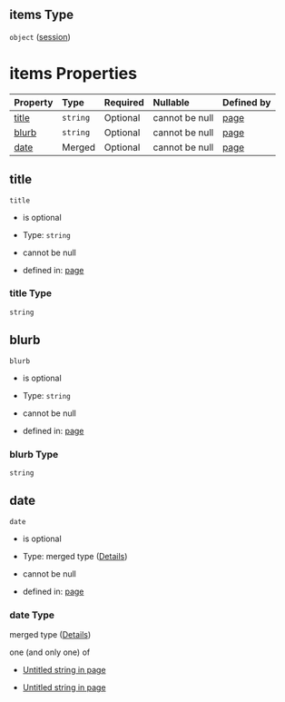 ## items Type

`object` ([session](page-properties-sessions-session.md))

# items Properties

| Property        | Type     | Required | Nullable       | Defined by                                                                                                                          |
| :-------------- | :------- | :------- | :------------- | :---------------------------------------------------------------------------------------------------------------------------------- |
| [title](#title) | `string` | Optional | cannot be null | [page](page-properties-sessions-session-properties-title.md "dogwood/page.schema.json#/properties/sessions/items/properties/title") |
| [blurb](#blurb) | `string` | Optional | cannot be null | [page](page-properties-sessions-session-properties-blurb.md "dogwood/page.schema.json#/properties/sessions/items/properties/blurb") |
| [date](#date)   | Merged   | Optional | cannot be null | [page](page-properties-sessions-session-properties-date.md "dogwood/page.schema.json#/properties/sessions/items/properties/date")   |

## title



`title`

* is optional

* Type: `string`

* cannot be null

* defined in: [page](page-properties-sessions-session-properties-title.md "dogwood/page.schema.json#/properties/sessions/items/properties/title")

### title Type

`string`

## blurb



`blurb`

* is optional

* Type: `string`

* cannot be null

* defined in: [page](page-properties-sessions-session-properties-blurb.md "dogwood/page.schema.json#/properties/sessions/items/properties/blurb")

### blurb Type

`string`

## date



`date`

* is optional

* Type: merged type ([Details](page-properties-sessions-session-properties-date.md))

* cannot be null

* defined in: [page](page-properties-sessions-session-properties-date.md "dogwood/page.schema.json#/properties/sessions/items/properties/date")

### date Type

merged type ([Details](page-properties-sessions-session-properties-date.md))

one (and only one) of

* [Untitled string in page](page-properties-sessions-session-properties-date-oneof-0.md "check type definition")

* [Untitled string in page](page-properties-sessions-session-properties-date-oneof-1.md "check type definition")
